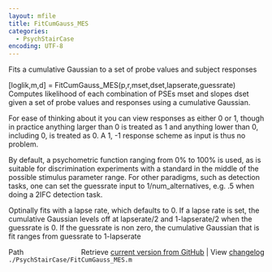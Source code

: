 ```yaml
---
layout: mfile
title: FitCumGauss_MES
categories:
  - PsychStairCase
encoding: UTF-8
---
```


Fits a cumulative Gaussian to a set of probe values and subject responses

[loglik,m,d] = FitCumGauss\_MES(p,r,mset,dset,lapserate,guessrate)
Computes likelihood of each combination of PSEs mset and slopes dset
given a set of probe values and responses using a cumulative Gaussian.

For ease of thinking about it you can view responses as either 0 or 1,
though in practice anything larger than 0 is treated as 1 and anything
lower than 0, including 0, is treated as 0. A 1, -1 response scheme as
input is thus no problem.

By default, a psychometric function ranging from 0% to 100% is used, as
is suitable for discrimination experiments with a standard in the middle
of the possible stimulus parameter range. For other paradigms, such as
detection tasks, one can set the guessrate input to 1/num\_alternatives,
e.g. .5 when doing a 2IFC detection task.

Optinally fits with a lapse rate, which defaults to 0. If a lapse rate is
set, the cumulative Gaussian levels off at lapserate/2 and 1-lapserate/2
when the guessrate is 0. If the guessrate is non zero, the cumulative
Gaussian that is fit ranges from guessrate to 1-lapserate


<div class="code_header" style="text-align:right;">
  <span style="float:left;">Path&nbsp;&nbsp;</span> <span class="counter">Retrieve <a href=
  "https://raw.github.com/Psychtoolbox-3/Psychtoolbox-3/beta/./PsychStairCase/FitCumGauss_MES.m">current version from GitHub</a> | View <a href=
  "https://github.com/Psychtoolbox-3/Psychtoolbox-3/commits/beta/./PsychStairCase/FitCumGauss_MES.m">changelog</a></span>
</div>
<div class="code">
  <code>./PsychStairCase/FitCumGauss_MES.m</code>
</div>
